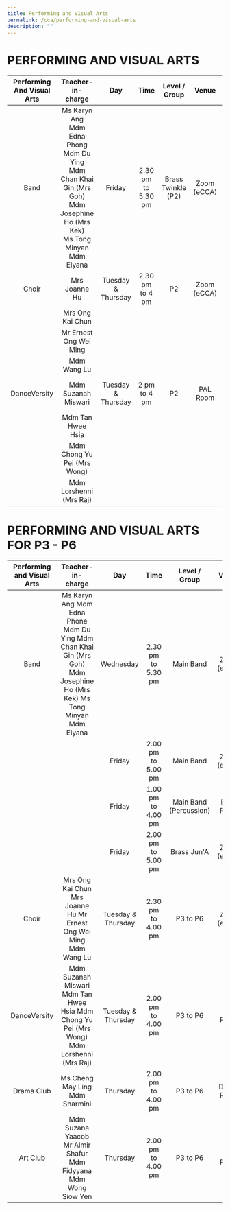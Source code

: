 ```yaml
---
title: Performing and Visual Arts
permalink: /cca/performing-and-visual-arts
description: ""
---
```

# PERFORMING AND VISUAL ARTS





| Performing And Visual Arts | Teacher-in-charge | Day | Time | Level / Group | Venue | Recruiting which level for 2022? |
|:---:|:---:|:---:|:---:|:---:|:---:|:---:|
| Band | Ms Karyn Ang <br>Mdm Edna Phong <br> Mdm Du Ying <br> Mdm Chan Khai Gin (Mrs Goh) <br> Mdm Josephine Ho (Mrs Kek) <br> Ms Tong Minyan <br> Mdm Elyana | Friday | 2.30 pm to 5.30 pm | Brass Twinkle (P2) | Zoom (eCCA) | P2 (subject to suitability assessment) |
| Choir | Mrs Joanne Hu | Tuesday & Thursday | 2.30 pm to 4 pm | P2 | Zoom (eCCA) | P2 (subject to audition by instructor) |
|  | Mrs Ong Kai Chun |  |  |  |  |  |
|  | Mr Ernest Ong Wei Ming |  |  |  |  |  |
|  | Mdm Wang Lu |  |  |  |  |  |
| DanceVersity | Mdm Suzanah Miswari | Tuesday & Thursday | 2 pm to 4 pm | P2 | PAL Room | P2 (subject to audition by instructor) |
|  | Mdm Tan Hwee Hsia |  |  |  |  |  |
|  | Mdm Chong Yu Pei (Mrs Wong) |  |  |  |  |  |
|  | Mdm Lorshenni (Mrs Raj) |  |  |  |  |  |





# PERFORMING AND VISUAL ARTS  FOR P3 - P6






| Performing and Visual Arts | Teacher-in-charge | Day | Time | Level / Group | Venue | Recruiting which level for 2022? |
|:---:|:---:|:---:|:---:|:---:|:---:|:---:|
| Band | Ms Karyn Ang Mdm Edna Phone Mdm Du Ying Mdm Chan Khai Gin (Mrs Goh) Mdm Josephine Ho (Mrs Kek) Ms Tong Minyan Mdm Elyana | Wednesday | 2.30 pm to 5.30 pm | Main Band  | Zoom (eCCA) | P3 and P4 (subject to suitability assessment) |
|  |  | Friday | 2.00 pm to 5.00 pm | Main Band  | Zoom (eCCA) |  |
|  |  | Friday | 1.00 pm to 4.00 pm | Main Band (Percussion) | Band Room |  |
|  |  | Friday | 2.00 pm to 5.00 pm | Brass Jun'A | Zoom (eCCA) |  |
| Choir | Mrs Ong Kai Chun Mrs Joanne Hu Mr Ernest Ong Wei Ming Mdm Wang Lu | Tuesday & Thursday | 2.30 pm to 4.00 pm | P3 to P6 | Zoom (eCCA) | P3 to P5 (subject to audition by instructor) |
| DanceVersity | Mdm Suzanah Miswari Mdm Tan Hwee Hsia Mdm Chong Yu Pei (Mrs Wong) Mdm Lorshenni (Mrs Raj) | Tuesday & Thursday | 2.00 pm to 4.00 pm | P3 to P6 | PAL Room | P3 to P5 (subject to audition by instructor) |
| Drama Club | Ms Cheng May Ling Mdm Sharmini | Thursday | 2.00 pm to 4.00 pm | P3 to P6 | Dance Room | P3 to P5 |
| Art Club | Mdm Suzana Yaacob Mr Almir Shafur Mdm Fidyyana Mdm Wong Siow Yen | Thursday | 2.00 pm to 4.00 pm | P3 to P6 | Art Room | P3 to P5 |